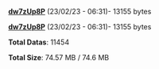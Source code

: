 [**dw7zUp8P**](/data/dw7zUp8P.txt) (23/02/23 - 06:31)- 13155 bytes

[**dw7zUp8P**](/data/dw7zUp8P.txt) (23/02/23 - 06:31)- 13155 bytes

**Total Datas**: 11454

**Total Size**: 74.57 MB / 74.6 MB